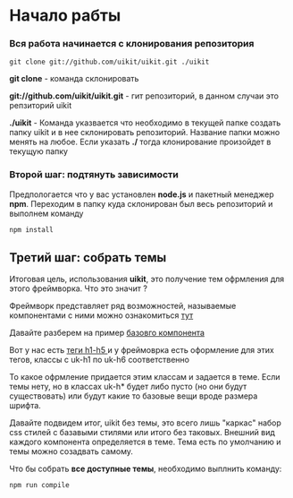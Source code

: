 # Начало рабты

### Вся работа начинается с клонирования репозитория

```
git clone git://github.com/uikit/uikit.git ./uikit
```

**git clone** - команда склонировать

**git://github.com/uikit/uikit.git** - гит репозиторий, в данном случаи это репзиторий uikit

**./uikit** - Команда указвается что необходимо в текущей папке создать папку uikit и в нее склонировать репозиторий. Название папки можно менять на любое. Если указать **./** тогда клонирование произойдет в текущую папку

### Второй шаг: подтянуть зависимости

Предпологается что у вас установлен **node.js** и пакетный менеджер **npm**. Переходим в папку куда склонирован был весь репозиторий и выполнем команду

```bash
npm install
```

## Третий шаг: собрать темы

Итоговая цель, использования **uikit**, это получение тем офрмления для этого фреймворка. Что это значит ?

Фреймворк представляет ряд возможностей, называемые компонентами с ними можно ознакомиться [тут](https://getuikit.com/docs/)

Давайте разберем на пример [базовго компонента](https://getuikit.com/docs/)

Вот у нас есть [теги h1-h5 ](https://getuikit.com/docs/base#headings)и у фреймоврка есть оформление для этих тегов, классы с uk-h1 по uk-h6 соответственно

То какое офрмление придается этим классам и задается в теме. Если темы нету, но в классах uk-h\* будет либо пусто \(но они будут существовать\) или будут какие то базовые вещи вроде размера шрифта.

Давайте подвидем итог, uikit без темы, это всего лишь "каркас" набор css стилей с базавыми стилями или итого без таковых. Внешний вид каждого компонента определяется в теме. Тема есть по умолчанию и темы можно созадвать самому.

Что бы собрать **все доступные темы**, необходимо выплнить команду:

```
npm run compile
```



